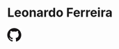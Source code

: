 # Leonardo Ferreira

[![GitHub-logo](img/GitHub-Mark/PNG/GitHub-Mark-32px.png)](https://github.com/Valeyard1)
